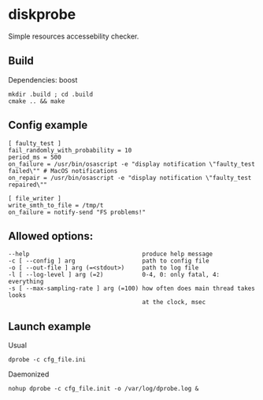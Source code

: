 # diskprobe
Simple resources accessebility checker.

## Build
Dependencies: boost

    mkdir .build ; cd .build
    cmake .. && make
    
## Config example

    [ faulty_test ]
    fail_randomly_with_probability = 10
    period_ms = 500
    on_failure = /usr/bin/osascript -e "display notification \"faulty_test failed\"" # MacOS notifications
    on_repair = /usr/bin/osascript -e "display notification \"faulty_test repaired\""
    
    [ file_writer ]
    write_smth_to_file = /tmp/t
    on_failure = notify-send "FS problems!"
    
## Allowed options:
    --help                                produce help message
    -c [ --config ] arg                   path to config file
    -o [ --out-file ] arg (=<stdout>)     path to log file
    -l [ --log-level ] arg (=2)           0-4, 0: only fatal, 4: everything
    -s [ --max-sampling-rate ] arg (=100) how often does main thread takes looks 
                                          at the clock, msec    
## Launch example
Usual

    dprobe -c cfg_file.ini
    
Daemonized

    nohup dprobe -c cfg_file.init -o /var/log/dprobe.log &
